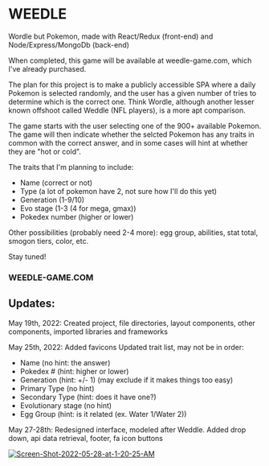 # WEEDLE
Wordle but Pokemon, made with React/Redux (front-end) and Node/Express/MongoDb (back-end)


When completed, this game will be available at weedle-game.com, which I've already purchased.


The plan for this project is to make a publicly accessible SPA where a daily Pokemon is selected randomly, and the user has a given number of tries to determine which is the correct one. Think Wordle, although another lesser known offshoot called Weddle (NFL players), is a more apt comparison.


The game starts with the user selecting one of the 900+ available Pokemon. The game will then indicate whether the selcted Pokemon has any traits in common with the correct answer, and in some cases will hint at whether they are "hot or cold".


The traits that I'm planning to include:

- Name (correct or not)
- Type (a lot of pokemon have 2, not sure how I'll do this yet)
- Generation (1-9/10)
- Evo stage (1-3 (4 for mega, gmax))
- Pokedex number (higher or lower)


Other possibilities (probably need 2-4 more): egg group, abilities, stat total, smogon tiers, color, etc.


Stay tuned!

### WEEDLE-GAME.COM

Updates:
------------------------------------------------
May 19th, 2022: Created project, file directories, layout components, other components, imported libraries and frameworks

May 25th, 2022: Added favicons
Updated trait list, may not be in order:

- Name (no hint: the answer)
- Pokedex # (hint: higher or lower)
- Generation (hint: +/- 1) (may exclude if it makes things too easy)
- Primary Type (no hint)
- Secondary Type (hint: does it have one?)
- Evolutionary stage (no hint)
- Egg Group (hint: is it related (ex. Water 1/Water 2))

May 27-28th:
Redesigned interface, modeled after Weddle. Added drop down, api data retrieval, footer, fa icon buttons

<a href='https://postimg.cc/06VDYfsk' target='_blank'><img src='https://i.postimg.cc/06VDYfsk/Screen-Shot-2022-05-28-at-1-20-25-AM.png' border='0' alt='Screen-Shot-2022-05-28-at-1-20-25-AM'/></a>